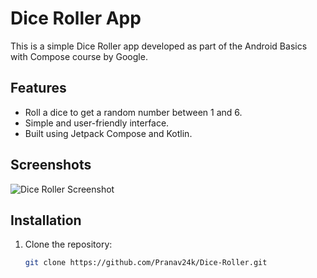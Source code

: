 # Dice Roller App

This is a simple Dice Roller app developed as part of the Android Basics with Compose course by Google.

## Features

- Roll a dice to get a random number between 1 and 6.
- Simple and user-friendly interface.
- Built using Jetpack Compose and Kotlin.

## Screenshots

![Dice Roller Screenshot](path/to/your/screenshot.png)

## Installation

1. Clone the repository:
   ```bash
   git clone https://github.com/Pranav24k/Dice-Roller.git
